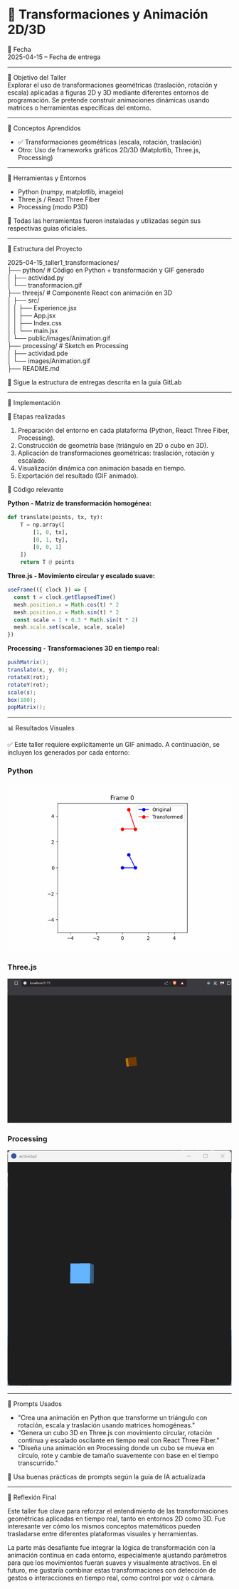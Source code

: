 
# 🧪 Transformaciones y Animación 2D/3D

📅 Fecha  
2025-04-15 – Fecha de entrega

---

🎯 Objetivo del Taller  
Explorar el uso de transformaciones geométricas (traslación, rotación y escala) aplicadas a figuras 2D y 3D mediante diferentes entornos de programación. Se pretende construir animaciones dinámicas usando matrices o herramientas específicas del entorno.

---

🧠 Conceptos Aprendidos

- ✅ Transformaciones geométricas (escala, rotación, traslación)
- Otro: Uso de frameworks gráficos 2D/3D (Matplotlib, Three.js, Processing)

---

🔧 Herramientas y Entornos

- Python (numpy, matplotlib, imageio)
- Three.js / React Three Fiber
- Processing (modo P3D)

📌 Todas las herramientas fueron instaladas y utilizadas según sus respectivas guías oficiales.

---

📁 Estructura del Proyecto


2025-04-15_taller1_transformaciones/<br> ├── python/ # Código en Python + transformación y GIF generado<br> │ ├── actividad.py<br> │ └── transformacion.gif<br> ├── threejs/ # Componente React con animación en 3D<br> │ ├── src/<br> │ │ ├── Experience.jsx<br> │ │ ├── App.jsx<br> │ │ ├── Index.css<br> │ │ └── main.jsx<br> │ └── public/images/Animation.gif<br> ├── processing/ # Sketch en Processing<br> │ ├── actividad.pde<br> │ └── images/Animation.gif<br> ├── README.md


📎 Sigue la estructura de entregas descrita en la guía GitLab

---

🧪 Implementación

🔹 Etapas realizadas

1. Preparación del entorno en cada plataforma (Python, React Three Fiber, Processing).
2. Construcción de geometría base (triángulo en 2D o cubo en 3D).
3. Aplicación de transformaciones geométricas: traslación, rotación y escalado.
4. Visualización dinámica con animación basada en tiempo.
5. Exportación del resultado (GIF animado).

🔹 Código relevante

**Python - Matriz de transformación homogénea:**

```python
def translate(points, tx, ty):
    T = np.array([
        [1, 0, tx],
        [0, 1, ty],
        [0, 0, 1]
    ])
    return T @ points
```

**Three.js - Movimiento circular y escalado suave:**

```jsx
useFrame(({ clock }) => {
  const t = clock.getElapsedTime()
  mesh.position.x = Math.cos(t) * 2
  mesh.position.z = Math.sin(t) * 2
  const scale = 1 + 0.3 * Math.sin(t * 2)
  mesh.scale.set(scale, scale, scale)
})
```

**Processing - Transformaciones 3D en tiempo real:**

```java
pushMatrix();
translate(x, y, 0);
rotateX(rot);
rotateY(rot);
scale(s);
box(100);
popMatrix();
```

---

📊 Resultados Visuales

✅ Este taller requiere explícitamente un GIF animado. A continuación, se incluyen los generados por cada entorno:

### Python  
![Transformación Python](python/transformacion.gif)

### Three.js  
![Transformación Three.js](threejs/public/images/Animation.gif)

### Processing  
![Transformación Processing](processing/images/Animation.gif)

---

🧩 Prompts Usados

- "Crea una animación en Python que transforme un triángulo con rotación, escala y traslación usando matrices homogéneas."
- "Genera un cubo 3D en Three.js con movimiento circular, rotación continua y escalado oscilante en tiempo real con React Three Fiber."
- "Diseña una animación en Processing donde un cubo se mueva en círculo, rote y cambie de tamaño suavemente con base en el tiempo transcurrido."

📎 Usa buenas prácticas de prompts según la guía de IA actualizada

---

💬 Reflexión Final  

Este taller fue clave para reforzar el entendimiento de las transformaciones geométricas aplicadas en tiempo real, tanto en entornos 2D como 3D. Fue interesante ver cómo los mismos conceptos matemáticos pueden trasladarse entre diferentes plataformas visuales y herramientas.

La parte más desafiante fue integrar la lógica de transformación con la animación continua en cada entorno, especialmente ajustando parámetros para que los movimientos fueran suaves y visualmente atractivos. En el futuro, me gustaría combinar estas transformaciones con detección de gestos o interacciones en tiempo real, como control por voz o cámara.
